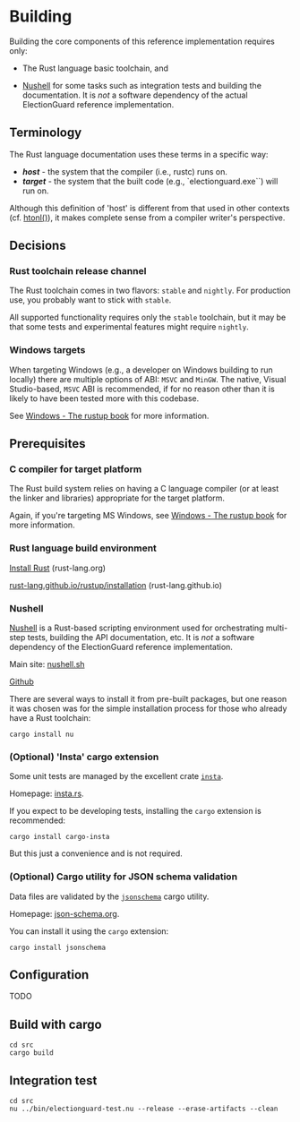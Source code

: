 # Building

Building the core components of this reference implementation requires only:

* The Rust language basic toolchain, and

* [Nushell](https://nushell.sh) for some tasks such as integration tests
and building the documentation. It is *not* a software dependency of the
actual ElectionGuard reference implementation.

## Terminology

The Rust language documentation uses these terms in a specific way:

* ***host*** - the system that the compiler (i.e., rustc) runs on.
* ***target*** - the system that the built code (e.g., `electionguard.exe``) will run on.

Although this definition of 'host' is different from that used in other contexts
(cf. [htonl()](https://pubs.opengroup.org/onlinepubs/9699919799/functions/htonl.html)),
it makes complete sense from a compiler writer's perspective.

## Decisions

### Rust toolchain release channel

The Rust toolchain comes in two flavors: `stable` and `nightly`. For production use,
you probably want to stick with `stable`.

All supported functionality requires only the `stable` toolchain, but it may be that
some tests and experimental features might require `nightly`.

### Windows targets

When targeting Windows (e.g., a developer on Windows building to run locally) there
are multiple options of ABI: `MSVC` and `MinGW`. The native, Visual Studio-based, `MSVC`
ABI is recommended, if for no reason other than it is likely to have been tested more
with this codebase.

See [Windows - The rustup book](https://rust-lang.github.io/rustup/installation/windows.html)
for more information.

## Prerequisites

### C compiler for target platform

The Rust build system relies on having a C language compiler (or at least the linker
and libraries) appropriate for the target platform.

Again, if you're targeting MS Windows, see
[Windows - The rustup book](https://rust-lang.github.io/rustup/installation/windows.html)
for more information.

### Rust language build environment

[Install Rust](https://www.rust-lang.org/tools/install) (rust-lang.org)

[rust-lang.github.io/rustup/installation](https://rust-lang.github.io/rustup/installation/index.html) (rust-lang.github.io)

### Nushell

[Nushell](https://nushell.sh) is a Rust-based scripting environment used for orchestrating
multi-step tests, building the API documentation, etc. It is *not* a software dependency of
the ElectionGuard reference implementation.

Main site: [nushell.sh](https://nushell.sh)

[Github](https://github.com/nushell/nushell)

There are several ways to install it from pre-built packages, but one reason it was chosen was
for the simple installation process for those who already have a Rust toolchain:

```custom
cargo install nu
```

### (Optional) 'Insta' cargo extension

Some unit tests are managed by the excellent crate [`insta`](https://crates.io/crates/insta).

Homepage: [insta.rs](https://insta.rs/).

If you expect to be developing tests, installing the `cargo` extension is recommended:

```custom
cargo install cargo-insta
```

But this just a convenience and is not required.

### (Optional) Cargo utility for JSON schema validation

Data files are validated by the [`jsonschema`](https://crates.io/jsonschema/jsonschema) cargo
utility.

Homepage: [json-schema.org](https://json-schema.org/ "JSON Schema").

You can install it using the `cargo` extension:

```
cargo install jsonschema
```

## Configuration

TODO

## Build with cargo

```custom
cd src
cargo build
```

## Integration test

```custom
cd src
nu ../bin/electionguard-test.nu --release --erase-artifacts --clean
```
